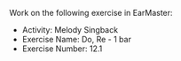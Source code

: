 Work on the following exercise in EarMaster:
- Activity: Melody Singback
- Exercise Name: Do, Re - 1 bar
- Exercise Number: 12.1
